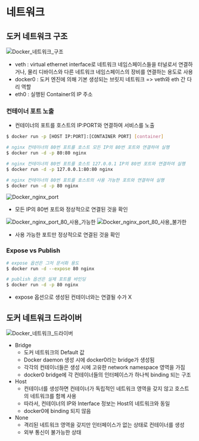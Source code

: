 # 네트워크
## 도커 네트워크 구조
![Docker_네트워크_구조](https://github.com/joosang425/study-devops/assets/68217970/2d36513c-8b66-492d-a05f-aed0ed04b218)
- veth : virtual ethernet interface로 네트워크 네임스페이스들을 터널로서 연결하거나, 물리 디바이스와 다른 네트워크 네임스페이스의 장비를 연결하는 용도로 사용
- docker0 : 도커 엔진에 의해 기본 생성되는 브릿지 네트워크 => veth와 eth 간 다리 역할
- eth0 : 실행된 Container의 IP 주소

### 컨테이너 포트 노출
- 컨테이너의 포트를 호스트의 IP:PORT와 연결하여 서비스를 노출
```bash
$ docker run -p [HOST IP:PORT]:[CONTAINER PORT] [container]

# nginx 컨테이너의 80번 포트를 호스트 모든 IP의 80번 포트와 연결하여 실행
$ docker run -d -p 80:80 nginx

# nginx 컨테이너의 80번 포트를 호스트 127.0.0.1 IP의 80번 포트와 연결하여 실행
$ docker run -d -p 127.0.0.1:80:80 nginx

# nginx 컨테이너의 80번 포트를 호스트의 사용 가능한 포트와 연결하여 실행
$ docker run -d -p 80 nginx
```
![Docker_nginx_port](https://github.com/joosang425/study-devops/assets/68217970/5929272b-1b6d-439e-8384-4c5e93af9ffd)
- 모든 IP의 80번 포트와 정상적으로 연결된 것을 확인

![Docker_nginx_port_80_사용_가능한](https://github.com/joosang425/study-devops/assets/68217970/101f2a6e-6e3a-450e-9346-4893c8dd8928)
![Docker_nginx_port_80_사용_불가한](https://github.com/joosang425/study-devops/assets/68217970/f84b808b-79f0-409f-8b36-a3c09760fe6d)
- 사용 가능한 포트만 정상적으로 연결된 것을 확인 

### Expose vs Publish
```bash
# expose 옵션은 그저 문서화 용도
$ docker run -d --expose 80 nginx

# publish 옵션은 실제 포트를 바인딩
$ docker run -d -p 80 nginx
```
- expose 옵션으로 생성된 컨테이너와는 연결될 수가 X

## 도커 네트워크 드라이버
![Docker_네트워크_드라이버](https://github.com/joosang425/study-devops/assets/68217970/c380c75c-82d4-4224-976c-557584b53fb3)
- Bridge
  - 도커 네트워크의 Default 값
  - Docker daemon 생성 시에 docker0라는 bridge가 생성됨
  - 각각의 컨테이너들은 생성 시에 고유한 network namespace 영역을 가짐
  - docker0 bridge에 각 컨테이너들의 인터페이스가 하나씩 binding 되는 구조
- Host
  - 컨테이너를 생성하면 컨테이너가 독립적인 네트워크 영역을 갖지 않고 호스트의 네트워크를 함께 사용
  - 따라서, 컨테이너의 IP와 Interface 정보는 Host의 네트워크와 동일
  - docker0에 binding 되지 않음
- None
  - 격리된 네트워크 영역을 갖지만 인터페이스가 없는 상태로 컨테이너를 생성
  - 외부 통신이 불가능한 상태
